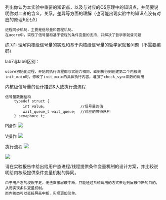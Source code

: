 列出你认为本实验中重要的知识点，以及与对应的OS原理中的知识点，并简要说明你对二者的含义，关系，差异等方面的理解（也可能出现实验中的知识点没有对应的原理知识点）

	进程同步机制，主要是信号量和管程机制。
	在ucore中，实现了信号量和基于管程的条件变量的支持，并解决了哲学家就餐问题

练习1: 理解内核级信号量的实现和基于内核级信号量的哲学家就餐问题（不需要编码）

lab7与lab6区别：
	
	ucore初始化过程，开始的执行流程都与实验六相同，直到执行到创建第二个内核线init_main时，修改了init_main的具体执行内容，增加了check_sync函数的调用

内核级信号量的设计描述&大致执行流流程
	
	信号量数据结构
		typedef struct {
    		int value;                //信号量的值
    		wait_queue_t wait_queue;  //对应的等待队列
		} semaphore_t;
	
P操作
![](http://i.imgur.com/g4CWtgt.png)

V操作
![](http://i.imgur.com/zNI7CzN.png)

执行流程
![](http://i.imgur.com/iLBKwB4.png)

![](http://i.imgur.com/F41jm1q.png)

请在实验报告中给出给用户态进程/线程提供条件变量机制的设计方案，并比较说明给内核级提供条件变量机制的异同。
	
	由于用户态的权限不足，无法直接屏蔽中断，只能通过系统调用的方式来达到屏蔽中断的目的，从而实现条件变量机制。
	而内核态可以直接屏蔽中断，实现更加简单。

